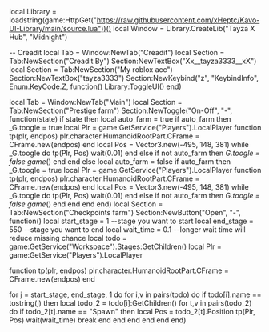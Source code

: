 local Library = loadstring(game:HttpGet("https://raw.githubusercontent.com/xHeptc/Kavo-UI-Library/main/source.lua"))()
local Window = Library.CreateLib("Tayza X Hub", "Midnight")

-- Creadit
local Tab = Window:NewTab("Creadit")
local Section = Tab:NewSection("Creadit By")
Section:NewTextBox("Xx__tayza3333__xX")
local Section = Tab:NewSection("My roblox acc")
Section:NewTextBox("tayza3333")
Section:NewKeybind("z", "KeybindInfo", Enum.KeyCode.Z, function()
	Library:ToggleUI()
end)

local Tab = Window:NewTab("Main")
local Section = Tab:NewSection("Prestige farm")
Section:NewToggle("On-Off", "-", function(state)
    if state then
        local auto_farm = true
if auto_farm then
_G.toogle = true
local Plr = game:GetService("Players").LocalPlayer
function tp(plr, endpos)
    plr.character.HumanoidRootPart.CFrame = CFrame.new(endpos)
end
local Pos = Vector3.new(-495, 148, 381)
    while _G.toogle do
        tp(Plr, Pos)
        wait(0.01)
    end
else
if not auto_farm then
_G.toogle = false
    game_()
end
end
    else
        local auto_farm = false
if auto_farm then
_G.toogle = true
local Plr = game:GetService("Players").LocalPlayer
function tp(plr, endpos)
    plr.character.HumanoidRootPart.CFrame = CFrame.new(endpos)
end
local Pos = Vector3.new(-495, 148, 381)
    while _G.toogle do
        tp(Plr, Pos)
        wait(0.01)
    end
else
if not auto_farm then
_G.toogle = false
    game_()
end
end
    end
end)
local Section = Tab:NewSection("Checkpoints farm")
Section:NewButton("Open", "-", function()
    local start_stage = 1 --stage you want to start
local end_stage = 550 --stage you want to end
local wait_time = 0.1 --longer wait time will reduce missing chance
local todo = game:GetService("Workspace").Stages:GetChildren()
local Plr = game:GetService("Players").LocalPlayer

function tp(plr, endpos)
    plr.character.HumanoidRootPart.CFrame = CFrame.new(endpos)
end

for j = start_stage, end_stage, 1 do
for i,v in pairs(todo) do
        if todo[i].name == tostring(j) then
            local todo_2 = todo[i]:GetChildren()
            for t,v in pairs(todo_2) do
                if todo_2[t].name == "Spawn" then
                    local Pos = todo_2[t].Position
                    tp(Plr, Pos)
                    wait(wait_time)
                    break
                end
            end
        end
    end
end
end)
